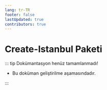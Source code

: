 ```yaml
---
lang: tr-TR
footer: false
lastUpdated: true
contributors: true
---
```


# Create-Istanbul Paketi

::: tip Dokümantasyon henüz tamamlanmadı!

- Bu doküman geliştirilme aşamasındadır.

:::